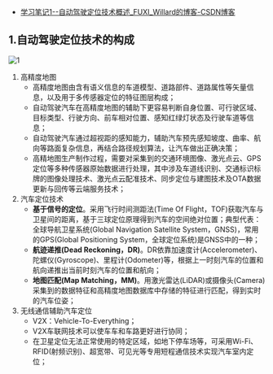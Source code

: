 - [学习笔记1--自动驾驶定位技术概述_FUXI_Willard的博客-CSDN博客](https://fuxi-willard.blog.csdn.net/article/details/125510320)

## 1.自动驾驶定位技术的构成

![1](https://img-blog.csdnimg.cn/5d7754362589409886e1bcb696533724.jpeg#pic_center)

1. 高精度地图
   - 高精度地图由含有语义信息的车道模型、道路部件、道路属性等矢量信息，以及用于多传感器定位的特征图层构成；
   - 自动驾驶汽车在高精度地图的辅助下更容易判断自身位置、可行驶区域、目标类型、行驶方向、前车相对位置、感知红绿灯状态及行驶车道等信息；
   - 自动驾驶汽车通过超视距的感知能力，辅助汽车预先感知坡度、曲率、航向等路面复杂信息，再结合路径规划算法，让汽车做出正确决策；
   - 高精地图生产制作过程，需要对采集到的交通环境图像、激光点云、GPS定位等多种传感器原始数据进行处理，其中涉及车道线识别、交通标识标牌的图像处理技术、激光点云配准技术、同步定位与建图技术及OTA数据更新与回传等云端服务技术；
2. 汽车定位技术
   - **基于信号的定位**。采用飞行时间测距法(Time Of Flight，TOF)获取汽车与卫星间的距离，基于三球定位原理得到汽车的空间绝对位置；典型代表：全球导航卫星系统(Global Navigation Satellite System，GNSS)，常用的GPS(Global Positioning System，全球定位系统)是GNSS中的一种；
   - **航迹递推(Dead Reckoning，DR)**。DR依靠加速度计(Accelerometer)、陀螺仪(Gyroscope)、里程计(Odometer)等，根据上一时刻汽车的位置和航向递推出当前时刻汽车的位置和航向；
   - **地图匹配(Map Matching，MM)**。用激光雷达(LiDAR)或摄像头(Camera)采集到的数据特征和高精度地图数据库中存储的特征进行匹配，得到实时的汽车位姿；
3. 无线通信辅助汽车定位
   - V2X：Vehicle-To-Everything；
   - V2X车联网技术可以使车车和车路更好进行协同；
   - 在卫星定位无法正常使用的特定区域，如地下停车场等，可采用Wi-Fi、RFID(射频识别)、超宽带、可见光等专用短程通信技术实现汽车室内定位；